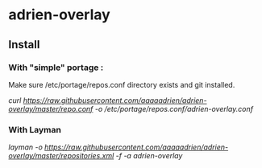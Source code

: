 # adrien-overlay

## Install

### With "simple" portage :

Make sure /etc/portage/repos.conf directory exists and git installed.

*curl https://raw.githubusercontent.com/aaaaadrien/adrien-overlay/master/repo.conf -o /etc/portage/repos.conf/adrien-overlay.conf*

### With Layman

*layman -o https://raw.githubusercontent.com/aaaaadrien/adrien-overlay/master/repositories.xml -f -a adrien-overlay*
